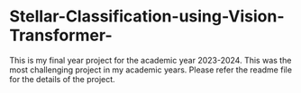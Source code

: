 # Stellar-Classification-using-Vision-Transformer-
This is my final year project for the academic year 2023-2024. This was the most challenging project in my academic years. Please refer the readme file for the details of the project. 
